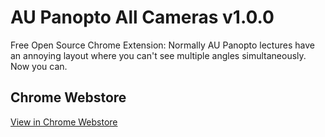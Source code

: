 # AU Panopto All Cameras v1.0.0
Free Open Source Chrome Extension: Normally AU Panopto lectures have an annoying layout where you can't see multiple angles simultaneously. Now you can.

## Chrome Webstore
[View in Chrome Webstore](https://chrome.google.com/webstore/detail/au-panopto-all-cameras/ldiiihikmmjiiebooamfnenbgheimlbb)

